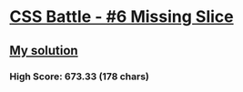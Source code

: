 # [CSS Battle - #6 Missing Slice](https://cssbattle.dev/play/6)

## [My solution](https://arpadgbondor.github.io/CSSBattle-6/)

### High Score: 673.33 (178 chars)
